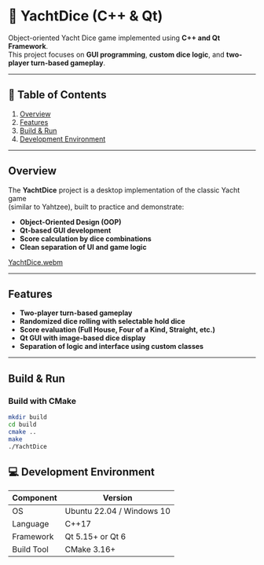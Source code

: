 # 🎲 YachtDice (C++ & Qt)

Object-oriented Yacht Dice game implemented using **C++ and Qt Framework**.  
This project focuses on **GUI programming**, **custom dice logic**, and **two-player turn-based gameplay**.

---

## 📁 Table of Contents

1. [Overview](#overview)  
2. [Features](#features)  
3. [Build & Run](#build--run)
4. [Development Environment](#development-environment)  
---

##  Overview

The **YachtDice** project is a desktop implementation of the classic Yacht game  
(similar to Yahtzee), built to practice and demonstrate:

- **Object-Oriented Design (OOP)**
- **Qt-based GUI development**
- **Score calculation by dice combinations**
- **Clean separation of UI and game logic**
  
[YachtDice.webm](https://github.com/user-attachments/assets/a700b5fd-7385-4afe-83b5-de6ebc72535f)

---

##  Features

-  **Two-player turn-based gameplay**  
-  **Randomized dice rolling with selectable hold dice**
-  **Score evaluation (Full House, Four of a Kind, Straight, etc.)**
-  **Qt GUI with image-based dice display**
-  **Separation of logic and interface using custom classes**


---

##  Build & Run

###  Build with CMake

```bash
mkdir build
cd build
cmake ..
make
./YachtDice
```

## 💻 Development Environment
| Component   | Version                     |
|-------------|-----------------------------|
| OS          | Ubuntu 22.04 / Windows 10   |
| Language    | C++17                       |
| Framework   | Qt 5.15+ or Qt 6            |
| Build Tool  | CMake 3.16+                 |

